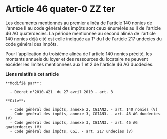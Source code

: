 # Article 46 quater-0 ZZ ter

Les documents mentionnés au premier alinéa de l'article 140 nonies de l'annexe II au code général des impôts sont ceux
énumérés au II de l'article 46 AG quaterdecies. La période mentionnée au second alinéa de l'article 140 nonies déjà cité est
celle indiquée au 1° du I de l'article 217 undecies du code général des impôts. 

Pour l'application du troisième alinéa de l'article 140 nonies précité, les montants annuels du loyer et des ressources du
locataire ne peuvent excéder les limites mentionnées aux 1 et 2 de l'article 46 AG duodecies.

**Liens relatifs à cet article**

	**Modifié par**:

	  - Décret n°2010-421  du 27 avril 2010 - art. 3

	**Cite**:

	  - Code général des impôts, annexe 2, CGIAN2. - art. 140 nonies (V)
	  - Code général des impôts, annexe 3, CGIAN3. - art. 46 AG duodecies (V)
	  - Code général des impôts, annexe 3, CGIAN3. - art. 46 AG quaterdecies (V)
	  - Code général des impôts, CGI. - art. 217 undecies (V)
